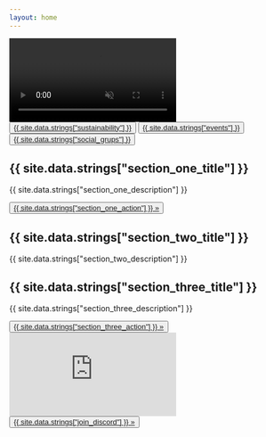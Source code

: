 ```yaml
---
layout: home
---
```


<div>
  <div id="backgroundVideoContainer" class="sectionBorderBottom">
    <video autoplay muted loop id="backgroundVideo">
      <source src="https://derpcompany.github.io/assets/web/videos/front_page_video.mp4" type="video/mp4">
    </video>
    <div id="videoHeader">
    </div>
  </div>
  <div class="heightLarge"></div>
  <div class="sectionTriButton">
    <button class="triButton tintDark triButtonBackground1 triButtonHighlight1">
      <a href="{{ site.baseurl }}/sustainability/">{{ site.data.strings["sustainability"] }}</a>
    </button>
    <button class="triButton tintDark triButtonBackground2 triButtonHighlight2">
      <a href="{{ site.baseurl }}/events/">{{ site.data.strings["events"] }}</a>
    </button>
    <button class="triButton tintDark triButtonBackground1 triButtonHighlight1">
      <a href="{{ site.baseurl }}/social/">{{ site.data.strings["social_grups"] }}</a>
    </button>
  </div>
  <div class="heightLarge"></div>
</div>

<div id="container">
  <div id="content">
    <div class="section hideTopBorder backgroundGame1 backgroundImageCenter sectionBorderTop sectionBorderBottom sectionAlignEnd alignCenter justifySpaceAround">
      <div class="sectionColumnMain tintDark shadow">
        <h2>{{ site.data.strings["section_one_title"] }}</h2>
        <p class="bold">{{ site.data.strings["section_one_description"] }}</p>
        <div class="flexAlignStart">
          <button class="navButton">
            <a href="https://discord.gg/derpcompany">{{ site.data.strings["section_one_action"] }} »</a>
          </button>
        </div>
      </div>
      <div class="sectionColumnSub">
      </div>
    </div>
    <div class="section backgroundGame2 backgroundImageRight sectionBorderTop sectionBorderBottom sectionAlignStart alignCenter justifySpaceAround">
      <div class="sectionColumnMain tintDark shadow">
        <h2>{{ site.data.strings["section_two_title"] }}</h2>
        <p class="bold">{{ site.data.strings["section_two_description"] }}</p>
      </div>
      <div class="sectionColumnSub">
      </div>
    </div>
    <div class="section backgroundGame3 backgroundImageLeft backgroundImageLeftNotch sectionBorderTop sectionBorderBottom sectionAlignEnd alignCenter justifySpaceAround">
      <div class="sectionColumnMain tintDark shadow">
        <h2>{{ site.data.strings["section_three_title"] }}</h2>
        <p class="bold">{{ site.data.strings["section_three_description"] }}</p>
        <div class="flexAlignStart">
          <button class="navButton">
            <a href="{{ site.baseurl }}/join/">{{ site.data.strings["section_three_action"] }} »</a>
          </button>
        </div>
      </div>
      <div class="sectionColumnSub">
      </div>
    </div>
    <div class="section backgroundDiscord backgroundImageCenter alignCenter justifyCenter">
      <div class="sectionColumnMain">
        <iframe id="discordEmbed" src="https://discord.com/widget?id=154310693171101697&theme=dark" allowtransparency="true" frameborder="0" sandbox="allow-popups allow-popups-to-escape-sandbox allow-same-origin allow-scripts"></iframe>
      </div>
      <div class="sectionColumnSub">
        <button class="navButton navButtonInverted">
          <a href="https://discord.gg/derpcompany">{{ site.data.strings["join_discord"] }} »</a>
        </button>
      </div>
    </div>
  </div>
</div>
